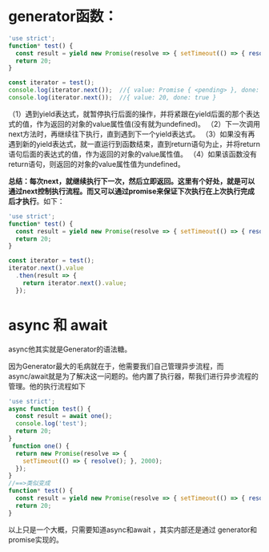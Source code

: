 # generator函数：

```js
'use strict';
function* test() {
  const result = yield new Promise(resolve => { setTimeout(() => { resolve(200); }, 200); });
  return 20;
}

const iterator = test();
console.log(iterator.next());  //{ value: Promise { <pending> }, done: false }
console.log(iterator.next());  //{ value: 20, done: true }
```

（1）遇到yield表达式，就暂停执行后面的操作，并将紧跟在yield后面的那个表达式的值，作为返回的对象的value属性值(没有就为undefined)。
（2）下一次调用next方法时，再继续往下执行，直到遇到下一个yield表达式。
（3）如果没有再遇到新的yield表达式，就一直运行到函数结束，直到return语句为止，并将return语句后面的表达式的值，作为返回的对象的value属性值。
（4）如果该函数没有return语句，则返回的对象的value属性值为undefined。

**总结：**每次next，就继续执行下一次，然后立即返回。这里有个好处，就是**可以通过next控制执行流程。而又可以通过promise来保证下次执行在上次执行完成后才执行**。如下：

```js
'use strict';
function* test() {
  const result = yield new Promise(resolve => { setTimeout(() => { resolve(200); }, 200); });
  return 20;
}

const iterator = test();
iterator.next().value
  .then(result => {
    return iterator.next().value;
  });
```

# async 和 await

async他其实就是Generator的语法糖。

因为Generator最大的毛病就在于，他需要我们自己管理异步流程，而async/await就是为了解决这一问题的。他内置了执行器，帮我们进行异步流程的管理。他的执行流程如下

```js
'use strict';
async function test() {
  const result = await one();
  console.log('test');
  return 20;
}
 function one() {
  return new Promise(resolve => {
    setTimeout(() => { resolve(); }, 2000);
  });
}
//==>类似变成
function* test() {
  const result = yield new Promise(resolve => { setTimeout(() => { resolve(); }, 2000); });
  return 20;
}
```

以上只是一个大概，只需要知道async和await ，其实内部还是通过 generator和promise实现的。